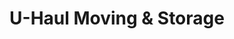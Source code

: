 ---
title: "U-Haul Moving & Storage"
url: /edmonton/u-haul-moving-and-storage/
shop: storage rental
---